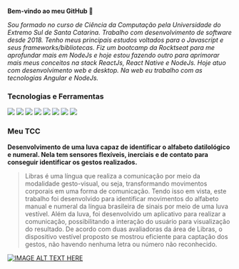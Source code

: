 **Bem-vindo ao meu GitHub 👋**


*Sou formado no curso de Ciência da Computação pela Universidade do Extremo Sul de Santa Catarina. 
Trabalho com desenvolvimento de software desde 2018. Tenho meus principais estudos voltados para o Javascript e seus 
frameworks/bibliotecas. Fiz um bootcamp da Rocktseat para me aprofundar mais em NodeJs e hoje estou fazendo outro para aprimorar mais 
meus conceitos na stack ReactJs, React Native e NodeJs. Hoje atuo com desenvolvimento web e desktop. Na web eu trabalho com 
as tecnologias Angular e NodeJs.*

### Tecnologias e Ferramentas

<img src="https://img.shields.io/badge/JavaScript-F7DF1E?style=for-the-badge&logo=javascript&logoColor=black"> <img src="https://img.shields.io/badge/Node.js-43853D?style=for-the-badge&logo=node.js&logoColor=white"> <img src="https://img.shields.io/badge/TypeScript-007ACC?style=for-the-badge&logo=typescript&logoColor=white"> <img src="https://img.shields.io/badge/HTML5-E34F26?style=for-the-badge&logo=html5&logoColor=white"> <img src="https://img.shields.io/badge/CSS3-1572B6?style=for-the-badge&logo=css3&logoColor=white"> <img src="https://img.shields.io/badge/React-20232A?style=for-the-badge&logo=react&logoColor=61DAFB"> <img src="https://img.shields.io/badge/React_Native-20232A?style=for-the-badge&logo=react&logoColor=61DAFB"> <img src="https://img.shields.io/badge/Angular-DD0031?style=for-the-badge&logo=angular&logoColor=white">

### Meu TCC

**Desenvolvimento de uma luva capaz de identificar o alfabeto datilológico e numeral. Nela tem sensores flexíveis, inerciais e de contato para conseguir identificar os gestos realizados.**

> Libras é uma língua que realiza a comunicação por meio da modalidade gesto-visual, ou seja, transformando movimentos corporais em uma forma de comunicação. Tendo isso em vista, este trabalho foi desenvolvido para identificar movimentos do alfabeto manual e numeral da língua brasileira de sinais por meio de uma luva vestível. Além da luva, foi desenvolvido um aplicativo para realizar a comunicação, possibilitando a interação do usuário para visualização do resultado. De acordo com duas avaliadoras da área de Libras, o dispositivo vestível proposto se mostrou eficiente para captação dos gestos, não havendo nenhuma letra ou número não reconhecido.

[![IMAGE ALT TEXT HERE](https://img.youtube.com/vi/Ca3AeZxAzdU/0.jpg)](https://youtu.be/Ca3AeZxAzdU)
